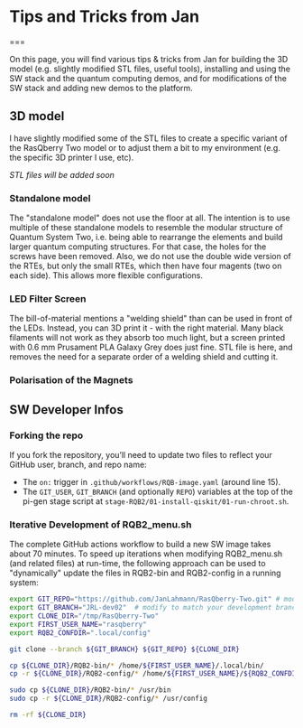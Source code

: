 # Tips and Tricks from Jan
===

On this page, you will find various tips & tricks from Jan for building the 3D model (e.g. slightly modified STL files, useful tools), installing and using the SW stack and the quantum computing demos, and for modifications of the SW stack and adding new demos to the platform.

## 3D model

I have slightly modified some of the STL files to create a specific variant of the RasQberry Two model or to adjust them a bit to my environment (e.g. the specific 3D printer I use, etc).

*STL files will be added soon*

### Standalone model

The "standalone model" does not use the floor at all. The intention is to use multiple of these standalone models to resemble the modular structure of Quantum System Two, i.e. being able to rearrange the elements and build larger quantum computing structures. For that case, the holes for the screws have been removed. Also, we do not use the double wide version of the RTEs, but only the small RTEs, which then have four magents (two on each side). This allows more flexible configurations.

### LED Filter Screen

The bill-of-material mentions a "welding shield" than can be used in front of the LEDs. Instead, you can 3D print it - with the right material. Many black filaments will not work as they absorb too much light, but a screen printed with 0.6 mm Prusament PLA Galaxy Grey does just fine. STL file is here, and removes the need for a separate order of a welding shield and cutting it.

### Polarisation of the Magnets 

## SW Developer Infos

### Forking the repo 

If you fork the repository, you’ll need to update two files to reflect your GitHub user, branch, and repo name:

- The `on:` trigger in `.github/workflows/RQB-image.yaml` (around line 15).
- The `GIT_USER`, `GIT_BRANCH` (and optionally `REPO`) variables at the top of the pi-gen stage script at `stage-RQB2/01-install-qiskit/01-run-chroot.sh`.

### Iterative Development of RQB2_menu.sh

The complete GitHub actions workflow to build a new SW image takes about 70 minutes. To speed up iterations when modifying RQB2_menu.sh (and related files) at run-time, the following approach can be used to "dynamically" update the files in RQB2-bin and RQB2-config in a running system:

```bash
export GIT_REPO="https://github.com/JanLahmann/RasQberry-Two.git" # modify to match your development repo
export GIT_BRANCH="JRL-dev02"  # modify to match your development branch
export CLONE_DIR="/tmp/RasQberry-Two"
export FIRST_USER_NAME="rasqberry"
export RQB2_CONFDIR=".local/config"

git clone --branch ${GIT_BRANCH} ${GIT_REPO} ${CLONE_DIR}  

cp ${CLONE_DIR}/RQB2-bin/* /home/${FIRST_USER_NAME}/.local/bin/
cp -r ${CLONE_DIR}/RQB2-config/* /home/${FIRST_USER_NAME}/${RQB2_CONFDIR}/

sudo cp ${CLONE_DIR}/RQB2-bin/* /usr/bin
sudo cp -r ${CLONE_DIR}/RQB2-config/* /usr/config

rm -rf ${CLONE_DIR}
```
